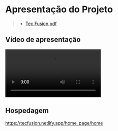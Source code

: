 # Apresentação do Projeto

> - [Tec Fusion.pdf](https://github.com/ICEI-PUC-Minas-PMV-ADS/pmv-ads-2023-2-e1-proj-web-t11-pmv-ads-2023-2-e1-proj-vendaingressos/files/13607950/Tec.Fusion.pdf)


## Vídeo de apresentação

<video src="Tec%20Fusion.mp4" controls title="Tec Fusion"></video>

## Hospedagem


https://tecfusion.netlify.app/home_page/home